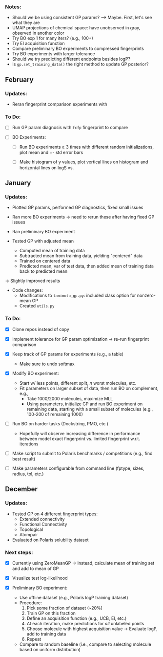 
### Notes:

* Should we be using consistent GP params? --> Maybe. First, let's see what they are
* UMAP projections of chemical space: have unobserved in gray, observed in another color
* Try BO exp 1 for many iters? (e.g., 100+)
* Try EI acquisition function
* Compare preliminary BO experiments to compressed fingerprints
* ~~Try BO experiments with larger tolerance~~
* Should we try predicting different endpoints besides logP?
* Is `gp.set_training_data()` the right method to update GP posterior?



## February

### Updates:

* Reran fingerprint comparison experiments with 


### To Do:

- [ ] Run GP param diagnosis with `fcfp` fingerprint to compare

- [ ] BO Experiments:

  - [ ] Run BO experiments $\geq$ 3 times with different random initializations, plot mean and +- std error bars
  - [ ] Make histogram of y values, plot vertical lines on histogram and horizontal lines on logS vs. 




## January

### Updates:

* Plotted GP params, performed GP diagnostics, fixed small issues

* Ran more BO experiments $\rightarrow$ need to rerun these after having fixed GP issues

* Ran preliminary BO experiment

* Tested GP with adjusted mean
  * Computed mean of training data
  * Subtracted mean from training data, yielding "centered" data
  * Trained on centered data
  * Predicted mean, var of test data, then added mean of training data back to predicted mean

$\rightarrow$ Slightly improved results

* Code changes:
  * Modifications to `tanimoto_gp.py`: included class option for nonzero-mean GP
  * Created `utils.py`


### To Do:

- [x] Clone repos instead of copy

- [x] Implement tolerance for GP param optimization $\rightarrow$ re-run fingerprint comparison

- [x] Keep track of GP params for experiments (e.g., a table)
  * Make sure to undo softmax

- [x] Modify BO experiment:
  * Start w/ less points, different split, $n$ worst molecules, etc.
  * Fit parameters on larger subset of data, then run BO on complement, e.g.,
    * Take 1000/2000 molecules, maximize MLL
    * Using parameters, initialize GP and run BO experiment on remaining data,
      starting with a small subset of molecules (e.g., 100-200 of remaining 1000)

- [ ] Run BO on harder tasks (Dockstring, PMO, etc.)
  * Hopefully will observe increasing difference in performance between model
    exact fingerprint vs. limited fingerprint w.r.t. iterations

- [ ] Make script to submit to Polaris benchmarks / competitions (e.g., find best result)

- [ ] Make parameters configurable from command line (fptype, sizes, radius, tol, etc.)


## December

### Updates:

* Tested GP on 4 different fingerprint types:
  * Extended connectivity
  * Functional Connectivity
  * Topological
  * Atompair
* Evaluated on Polaris solubility dataset


### Next steps:

- [x] Currently using ZeroMeanGP $\rightarrow$ Instead, calculate mean of training set and add to mean of GP

- [x] Visualize test log-likelihood
  
- [x] Preliminary BO experiment:
  * Use offline dataset (e.g., Polaris logP training dataset)
  * Procedure:
     1. Pick some fraction of dataset (~20%)
     2. Train GP on this fraction
     3. Define an acquisition function (e.g., UCB, EI, etc.)
     4. At each iteration, make predictions for _all_ unlabeled points
     5. Choose molecule with highest acquisition value $\rightarrow$ Evaluate logP, add to training data
     6. Repeat
  * Compare to random baseline (i.e., compare to selecting molecule based on uniform distribution)